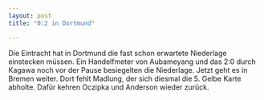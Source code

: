 ```yaml
---
layout: post
title: "0:2 in Dortmund"

---
```


Die Eintracht hat in Dortmund die fast schon erwartete Niederlage einstecken müssen. Ein Handelfmeter von Aubameyang und das 2:0 durch Kagawa noch vor der Pause besiegelten die Niederlage. Jetzt geht es in Bremen weiter. Dort fehlt Madlung, der sich diesmal die 5. Gelbe Karte abholte. Dafür kehren Oczipka und Anderson wieder zurück. 


